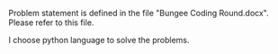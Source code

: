Problem statement is defined in the file "Bungee Coding Round.docx". Please refer to this file. 

I choose python language to solve the problems.
